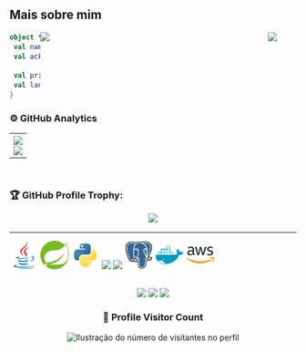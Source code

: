 ## Mais sobre mim

<img align="right" width="50" src="https://i2.wp.com/allhtaccess.info/wp-content/uploads/2018/03/programming.gif?fit=1281%2C716&ssl=1" />
<img src="https://raw.githubusercontent.com/MicaelliMedeiros/micaellimedeiros/master/image/computer-illustration.png" min-width="400px" max-width="400px" width="400px" align="right">

```kotlin
object **Félix** {
 val name = "João Pedro Félix Velho"
 val acknowledgements = "Software Engineer"

 val primarySkillset = "I'M LEARNING"
 val languages = listOf("Python, Java", "Spring Boot", "MongoDB", "Docker", "AWS")
}
```
### ⚙️ GitHub Analytics
<table>
  <tr>
    <td>
      <img
        align="center"
        src="https://github-readme-stats.vercel.app/api?username=tiofelx&theme=github_dark&hide_border=false&include_all_commits=true&count_private=true"
      />
      <br />
      <img
        align="center"
        src="https://github-readme-streak-stats.herokuapp.com/?user=tiofelx&theme=github_dark&hide_border=false"
      />
    </td>
  </tr>
</table>
<br />

### 🏆 GitHub Profile Trophy:

<p align="center">
  <a
    href="https://github.com/ryo-ma/github-profile-trophy"
    title="repositório de troféus"
  >
    <img
      width="800"
      src="https://github-profile-trophy.vercel.app/?username=tiofelx&column=8&theme=darkhub&no-frame=true&no-bg=true"
    />
  </a>
</p>

---

<div align="center" style="display: inline-block">
    <img height="50em" src="https://github.com/devicons/devicon/blob/v2.15.1/icons/java/java-original.svg"/>
    <img height="50em" src="https://github.com/devicons/devicon/blob/v2.15.1/icons/spring/spring-original.svg"/>
    <img height="50em" src="https://github.com/devicons/devicon/blob/master/icons/python/python-original.svg" />
    <img height="50em" src="https://cdn.jsdelivr.net/gh/devicons/devicon/icons/microsoftsqlserver/microsoftsqlserver-plain.svg" />
    <img height="50em" src="https://cdn.jsdelivr.net/gh/devicons/devicon/icons/mongodb/mongodb-original.svg" />
    <img height="50em" src="https://github.com/devicons/devicon/blob/v2.15.1/icons/postgresql/postgresql-original.svg"/>
    <img height="50em" src="https://github.com/devicons/devicon/blob/v2.15.1/icons/docker/docker-plain.svg"/>
    <img height="50em" src="https://github.com/devicons/devicon/blob/master/icons/amazonwebservices/amazonwebservices-original-wordmark.svg" />
</div>


## 
<div align="center">
 <a href="https://wa.me/5517997322424" target="_blank"><img src="https://img.shields.io/badge/WhatsApp-25D366?style=for-the-badge&logo=whatsapp&logoColor=white" target="_blank"></a>
 <a href="https://www.linkedin.com/in/jpfelixvelho/" target="_blank"><img src="https://img.shields.io/badge/LinkedIn-0077B5?style=for-the-badge&logo=linkedin&logoColor=white" target="_blank"></a>
 <a href="mailto: rjoaomax@gmail.com" target="_blank"><img src="https://img.shields.io/badge/Gmail-D14836?style=for-the-badge&logo=gmail&logoColor=white" target="_blank"></a>
</div>

<div align="center">
  <h3><b>📍 Profile Visitor Count</b></h3>
</div>

<p align="center">
  <img
    src="https://profile-counter.glitch.me/tiofelx/count.svg"
    alt="Ilustração do número de visitantes no perfil"
  />
</p>
